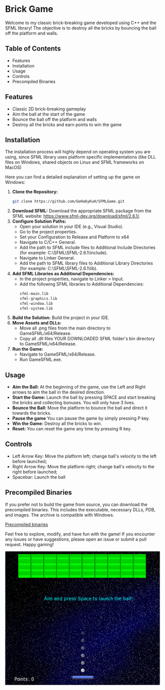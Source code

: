 # Brick Game

Welcome to my classic brick-breaking game developed using C++ and the SFML library! The objective is to destroy all the bricks by bouncing the ball off the platform and walls.

## Table of Contents
- Features
- Installation
- Usage
- Controls
- Precompiled Binaries

## Features
- Classic 2D brick-breaking gameplay
- Aim the ball at the start of the game
- Bounce the ball off the platform and walls
- Destroy all the bricks and earn points to win the game

## Installation

The installation process will highly depend on operating system you are using,
since SFML library uses platform specific implementations (like DLL files on Windows,
shared objects on Linux and SFML frameworks on MacOS)

Here you can find a detailed explanation of setting up the game on Windows:

1. **Clone the Repository:**
    ```bash
    git clone https://github.com/GeHa6yKuH/SFMLGame.git
    ```
2. **Download SFML:** Download the appropriate SFML package from the SFML website: https://www.sfml-dev.org/download/sfml/2.6.1/.
3. **Configure Solution Paths:**
    - Open your solution in your IDE (e.g., Visual Studio).
    - Go to the project properties.
    - Set your Configuration to Release and Platform to x64
    - Navigate to C/C++ General.
    - Add the path to SFML include files to Additional Include Directories (for example: C:\SFML\SFML-2.6.1\include).
    - Navigate to Linker General.
    - Add the path to SFML library files to Additional Library Directories (for example: C:\SFML\SFML-2.6.1\lib).
4. **Add SFML Libraries as Additional Dependencies:**
    - In the project properties, navigate to Linker > Input.
    - Add the following SFML libraries to Additional Dependencies:
        ```vbnet
        sfml-main.lib
        sfml-graphics.lib
        sfml-window.lib
        sfml-system.lib
        ```
5. **Build the Solution:** Build the project in your IDE.
6. **Move Assets and DLLs:**
    - Move all .png files from the main directory to GameSFML/x64/Release.
    - Copy all .dll files YOUR DOWNLOADED SFML folder's bin directory to GameSFML/x64/Release.
7. **Run the Game:**
    - Navigate to GameSFML/x64/Release.
    - Run GameSFML.exe.

## Usage
- **Aim the Ball:** At the beginning of the game, use the Left and Right arrows to aim the ball in the desired direction.
- **Start the Game:** Launch the ball by pressing SPACE and start breaking the bricks and collecting bonuses. You will only have 3 lives.
- **Bounce the Ball:** Move the platform to bounce the ball and direct it towards the bricks.
- **Pause the game** You can pause the game by simply pressing P key.
- **Win the Game:** Destroy all the bricks to win.
- **Reset:** You can reset the game any time by pressing R key.

## Controls
- Left Arrow Key: Move the platform left; change ball's velocity to the left before launched;
- Right Arrow Key: Move the platform right; change ball's velocity to the right before launched;
- Spacebar: Launch the ball

## Precompiled Binaries
If you prefer not to build the game from source, you can download the precompiled binaries. This includes the executable, necessary DLLs, PDB, and images. The archive is compatible with Windows.

[Precompiled binaries](https://drive.google.com/drive/folders/12mspVpEUJz5VmK6_5OgCSVkqb3XllLaf?usp=drive_link)

Feel free to explore, modify, and have fun with the game! If you encounter any issues or have suggestions, please open an issue or submit a pull request. Happy gaming!

![gameimg](game_image.png)
